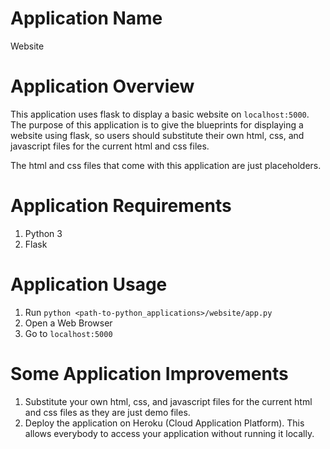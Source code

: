 # Application Name

Website

# Application Overview

This application uses flask to display a basic website on `localhost:5000`. The purpose of this application is to give the blueprints for displaying a website using flask, so users should substitute their own html, css, and javascript files for the current html and css files.

The html and css files that come with this application are just placeholders.

# Application Requirements

1. Python 3
2. Flask

# Application Usage

1. Run `python <path-to-python_applications>/website/app.py`
2. Open a Web Browser
3. Go to `localhost:5000`

# Some Application Improvements

1. Substitute your own html, css, and javascript files for the current html and css files as they are just demo files.
2. Deploy the application on Heroku (Cloud Application Platform). This allows everybody to access your application without running it locally. 
